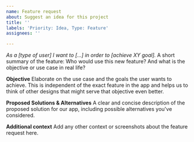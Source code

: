 ```yaml
---
name: Feature request
about: Suggest an idea for this project
title: ''
labels: 'Priority: Idea, Type: Feature'
assignees: ''

---
```


*As a [type of user] I want to [...] in order to [achieve XY goal].*
A short summary of the feature: Who would use this new feature? And what is the objective or use case in real life?

**Objective**
Elaborate on the use case and the goals the user wants to achieve. This is independent of the exact feature in the app and helps us to think of other designs that might serve that objective even better.

**Proposed Solutions & Alternatives**
A clear and concise description of the proposed solution for our app, including possible alternatives you've considered.

**Additional context**
Add any other context or screenshots about the feature request here.
